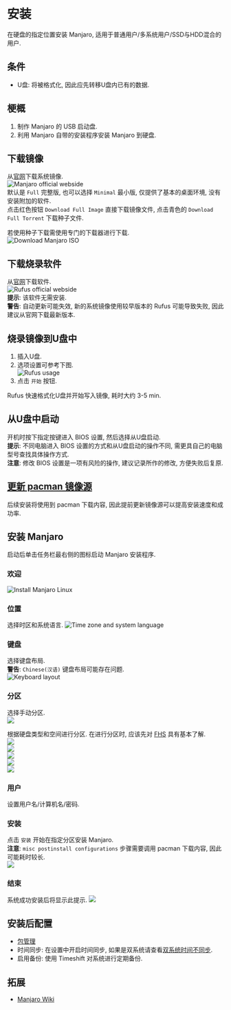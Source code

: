 # 安装

在硬盘的指定位置安装 Manjaro, 适用于普通用户/多系统用户/SSD与HDD混合的用户.  

## 条件

- U盘: 将被格式化, 因此应先转移U盘内已有的数据.

## 梗概

1. 制作 Manjaro 的 USB 启动盘.
2. 利用 Manjaro 自带的安装程序安装 Manjaro 到硬盘.

## 下载镜像

从[官网](https://manjaro.org/download/)下载系统镜像.  
![Manjaro official webside](assets/manjaro_official_gnome.png)  
默认是 `Full` 完整版, 也可以选择 `Minimal` 最小版, 仅提供了基本的桌面环境, 没有安装附加的软件.  
点击红色按钮 `Download Full Image` 直接下载镜像文件, 点击青色的 `Download Full Torrent` 下载种子文件.  

若使用种子下载需使用专门的下载器进行下载.  
![Download Manjaro ISO](assets/download_manjaro_iso.png)  

## 下载烧录软件

从[官网](http://rufus.ie/zh/)下载软件.  
![Rufus official webside](assets/rufus_official_download.png)  
**提示**: 该软件无需安装.  
**警告**: 自动更新可能失效, 新的系统镜像使用较早版本的 Rufus 可能导致失败, 因此建议从官网下载最新版本.  

## 烧录镜像到U盘中

1. 插入U盘.
2. 选项设置可参考下图.  
   ![Rufus usage](assets/rufus_usage.png)  
3. 点击 `开始` 按钮.

Rufus 快速格式化U盘并开始写入镜像, 耗时大约 3-5 min.  

## 从U盘中启动

开机时按下指定按键进入 BIOS 设置, 然后选择从U盘启动.  
**提示**: 不同电脑进入 BIOS 设置的方式和从U盘启动的操作不同, 需更具自己的电脑型号查找具体操作方式.  
**注意**: 修改 BIOS 设置是一项有风险的操作, 建议记录所作的修改, 方便失败后复原.  

## [更新 pacman 镜像源](包管理.md#更新镜像源)

后续安装将使用到 pacman 下载内容, 因此提前更新镜像源可以提高安装速度和成功率.

## 安装 Manjaro

启动后单击任务栏最右侧的图标启动 Manjaro 安装程序.  

### 欢迎

![Install Manjaro Linux](assets/install_manjaro_linux.png)  

### 位置

选择时区和系统语言.
![Time zone and system language](assets/position.png)  

### 键盘

选择键盘布局.  
**警告**: `Chinese(汉语)` 键盘布局可能存在问题.  
![Keyboard layout](assets/keyboard.png)  

### 分区

选择手动分区.  
![](assets/manual.png)  

根据硬盘类型和空间进行分区. 在进行分区时, 应该先对 [FHS] 具有基本了解.  
![](assets/efi.png)  
![](assets/root.png)  
![](assets/home.png)  
![](assets/var.png)  
![](assets/swap.png)  

### 用户

设置用户名/计算机名/密码.  

### 安装

点击 `安装` 开始在指定分区安装 Manjaro.  
**注意**: `misc postinstall configurations` 步骤需要调用 pacman 下载内容, 因此可能耗时较长.  
![](assets/install.png)  

### 结束

系统成功安装后将显示此提示.
![](assets/finish.png)  

## 安装后配置

- [包管理](../Arch_包管理.md)
- 时间同步: 在设置中开启时间同步, 如果是双系统请查看[双系统时间不同步](../双系统时间不正确.md).
- 启用备份: 使用 Timeshift 对系统进行定期备份.

## 拓展

- [Manjaro Wiki](https://wiki.manjaro.org/index.php/Main_Page)

[FHS]: https://refspecs.linuxfoundation.org/FHS_3.0/index.html

